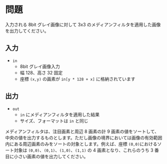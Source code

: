 # 問題

入力される 8bit グレイ画像に対して 3x3 のメディアンフィルタを適用した画像を出力してください。

## 入力

* `in`
  * 8bit グレイ画像入力
  * 幅 128、高さ 32 固定
  * 座標 `(x,y)` の画素が `in[y * 128 + x]` に格納されています

## 出力

* `out`
  * `in` にメディアンフィルタを適用した結果
  * サイズ、フォーマットは `in` と同じ

メディアンフィルタは、注目画素と周辺 8 画素の計 9 画素の値をソートして、中央の値を出力するものとします。ただし画像の境界においては画像の有効範囲内にある周辺画素のみをソートの対象とします。例えば、座標 `(0,0)`におけるソート対象は `(0,0)`、`(0,1)`、`(1,0)`、`(1,1)` の 4 画素となり、これらのうち 3 番目に小さい画素の値を出力してください。